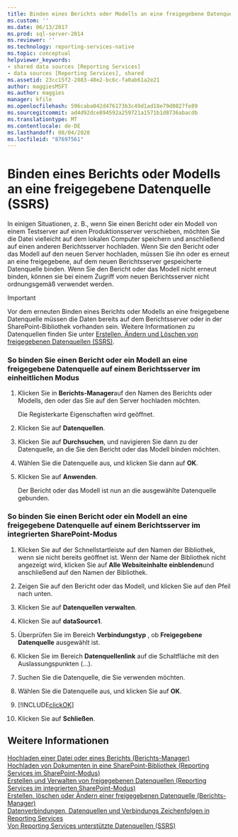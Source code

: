 ```yaml
---
title: Binden eines Berichts oder Modells an eine freigegebene Datenquelle (SSRS) | Microsoft-Dokumentation
ms.custom: ''
ms.date: 06/13/2017
ms.prod: sql-server-2014
ms.reviewer: ''
ms.technology: reporting-services-native
ms.topic: conceptual
helpviewer_keywords:
- shared data sources [Reporting Services]
- data sources [Reporting Services], shared
ms.assetid: 23cc15f2-2883-48e2-bc6c-fa0ab61a2e21
author: maggiesMSFT
ms.author: maggies
manager: kfile
ms.openlocfilehash: 596caba042d476173b3c49d1ad18e79d0827fe89
ms.sourcegitcommit: ad4d92dce894592a259721a1571b1d8736abacdb
ms.translationtype: MT
ms.contentlocale: de-DE
ms.lasthandoff: 08/04/2020
ms.locfileid: "87697561"
---
```

# <a name="bind-a-report-or-model-to-a-shared-data-source-ssrs"></a>Binden eines Berichts oder Modells an eine freigegebene Datenquelle (SSRS)
  In einigen Situationen, z. B., wenn Sie einen Bericht oder ein Modell von einem Testserver auf einen Produktionsserver verschieben, möchten Sie die Datei vielleicht auf dem lokalen Computer speichern und anschließend auf einen anderen Berichtsserver hochladen. Wenn Sie den Bericht oder das Modell auf den neuen Server hochladen, müssen Sie ihn oder es erneut an eine freigegebene, auf dem neuen Berichtsserver gespeicherte Datenquelle binden. Wenn Sie den Bericht oder das Modell nicht erneut binden, können sie bei einem Zugriff vom neuen Berichtsserver nicht ordnungsgemäß verwendet werden.  
  
> [!IMPORTANT]  
>  Vor dem erneuten Binden eines Berichts oder Modells an eine freigegebene Datenquelle müssen die Daten bereits auf dem Berichtsserver oder in der SharePoint-Bibliothek vorhanden sein. Weitere Informationen zu Datenquellen finden Sie unter [Erstellen, Ändern und Löschen von freigegebenen Datenquellen (SSRS)](create-modify-and-delete-shared-data-sources-ssrs.md).  
  
### <a name="to-bind-a-report-or-model-to-a-shared-data-source-on-a-report-server-running-in-native-mode"></a>So binden Sie einen Bericht oder ein Modell an eine freigegebene Datenquelle auf einem Berichtsserver im einheitlichen Modus  
  
1.  Klicken Sie in **Berichts-Manager**auf den Namen des Berichts oder Modells, den oder das Sie auf den Server hochladen möchten.  
  
     Die Registerkarte Eigenschaften wird geöffnet.  
  
2.  Klicken Sie auf **Datenquellen**.  
  
3.  Klicken Sie auf **Durchsuchen**, und navigieren Sie dann zu der Datenquelle, an die Sie den Bericht oder das Modell binden möchten.  
  
4.  Wählen Sie die Datenquelle aus, und klicken Sie dann auf **OK**.  
  
5.  Klicken Sie auf **Anwenden**.  
  
     Der Bericht oder das Modell ist nun an die ausgewählte Datenquelle gebunden.  
  
### <a name="to-bind-a-report-or-model-to-a-shared-data-source-on-a-report-server-running-in-sharepoint-integrated-mode"></a>So binden Sie einen Bericht oder ein Modell an eine freigegebene Datenquelle auf einem Berichtsserver im integrierten SharePoint-Modus  
  
1.  Klicken Sie auf der Schnellstartleiste auf den Namen der Bibliothek, wenn sie nicht bereits geöffnet ist. Wenn der Name der Bibliothek nicht angezeigt wird, klicken Sie auf **Alle Websiteinhalte einblenden**und anschließend auf den Namen der Bibliothek.  
  
2.  Zeigen Sie auf den Bericht oder das Modell, und klicken Sie auf den Pfeil nach unten.  
  
3.  Klicken Sie auf **Datenquellen verwalten**.  
  
4.  Klicken Sie auf **dataSource1**.  
  
5.  Überprüfen Sie im Bereich **Verbindungstyp** , ob **Freigegebene Datenquelle** ausgewählt ist.  
  
6.  Klicken Sie im Bereich **Datenquellenlink** auf die Schaltfläche mit den Auslassungspunkten (...).  
  
7.  Suchen Sie die Datenquelle, die Sie verwenden möchten.  
  
8.  Wählen Sie die Datenquelle aus, und klicken Sie auf **OK**.  
  
9. [!INCLUDE[clickOK](../../includes/clickok-md.md)]  
  
10. Klicken Sie auf **Schließen**.  
  
## <a name="see-also"></a>Weitere Informationen  
 [Hochladen einer Datei oder eines Berichts &#40;Berichts-Manager&#41;](../reports/upload-a-file-or-report-report-manager.md)   
 [Hochladen von Dokumenten in eine SharePoint-Bibliothek &#40;Reporting Services im SharePoint-Modus&#41;](../upload-documents-to-a-sharepoint-library-reporting-services-in-sharepoint-mode.md)   
 [Erstellen und Verwalten von freigegebenen Datenquellen &#40;Reporting Services im integrierten SharePoint-Modus&#41;](../create-manage-shared-data-sources-reporting-services-sharepoint-integrated-mode.md)   
 [Erstellen, löschen oder Ändern einer freigegebenen Datenquelle &#40;Berichts-Manager&#41;](../create-delete-or-modify-a-shared-data-source-report-manager.md)   
 [Datenverbindungen, Datenquellen und Verbindungs Zeichenfolgen in Reporting Services](../data-connections-data-sources-and-connection-strings-in-reporting-services.md)   
 [Von Reporting Services unterstützte Datenquellen &#40;SSRS&#41;](../create-deploy-and-manage-mobile-and-paginated-reports.md)  
  
  
